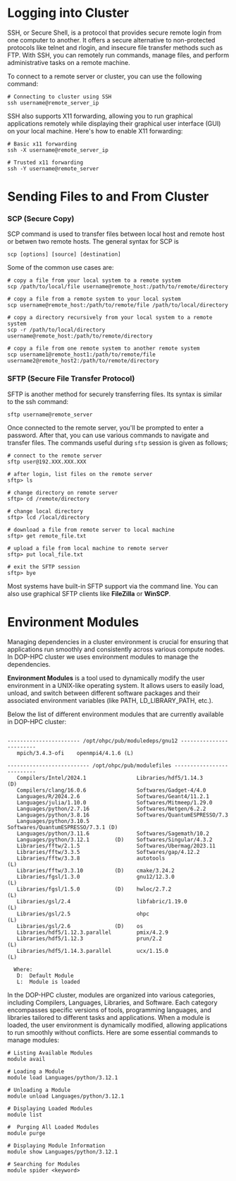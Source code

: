 # Logging into Cluster

SSH, or Secure Shell, is a protocol that provides secure remote login from one computer to another. It offers a secure alternative to non-protected protocols like telnet and rlogin, and insecure file transfer methods such as FTP. With SSH, you can remotely run commands, manage files, and perform administrative tasks on a remote machine.

To connect to a remote server or cluster, you can use the following command:

```
# Connecting to cluster using SSH
ssh username@remote_server_ip
```

SSH also supports X11 forwarding, allowing you to run graphical applications remotely while displaying their graphical user interface (GUI) on your local machine. Here's how to enable X11 forwarding:


```
# Basic x11 forwarding
ssh -X username@remote_server_ip

# Trusted x11 forwarding
ssh -Y username@remote_server
```

# Sending Files to and From Cluster

### SCP (Secure Copy)

SCP command is used to transfer files between local host and remote host or betwen two remote hosts.  The general syntax for SCP is

```
scp [options] [source] [destination]
```

Some of the common use cases are:

```
# copy a file from your local system to a remote system
scp /path/to/local/file username@remote_host:/path/to/remote/directory

# copy a file from a remote system to your local system
scp username@remote_host:/path/to/remote/file /path/to/local/directory

# copy a directory recursively from your local system to a remote system
scp -r /path/to/local/directory username@remote_host:/path/to/remote/directory

# copy a file from one remote system to another remote system
scp username1@remote_host1:/path/to/remote/file username2@remote_host2:/path/to/remote/directory
```

### SFTP (Secure File Transfer Protocol)

SFTP is another method for securely transferring files. Its syntax is similar to the ssh command:
```
sftp username@remote_server
```

Once connected to the remote server, you'll be prompted to enter a password. After that, you can use various commands to navigate and transfer files. The commands useful during `sftp` session is given as follows;

```
# connect to the remote server
sftp user@192.XXX.XXX.XXX

# after login, list files on the remote server
sftp> ls

# change directory on remote server
sftp> cd /remote/directory

# change local directory
sftp> lcd /local/directory

# download a file from remote server to local machine
sftp> get remote_file.txt

# upload a file from local machine to remote server
sftp> put local_file.txt

# exit the SFTP session
sftp> bye
```

 Most systems have built-in SFTP support via the command line. You can also use graphical SFTP clients like **FileZilla** or **WinSCP**.
 
 # Environment Modules

Managing dependencies in a cluster environment is crucial for ensuring that applications run smoothly and consistently across various compute nodes. In DOP-HPC cluster we uses environment modules to manage the dependencies.

**Environment Modules** is a tool used to dynamically modify the user environment in a UNIX-like operating system. It allows users to easily load, unload, and switch between different software packages and their associated environment variables (like PATH, LD_LIBRARY_PATH, etc.). 

Below the list of different environment modules that are currently available in DOP-HPC cluster:

```

----------------------- /opt/ohpc/pub/moduledeps/gnu12 ------------------------
   mpich/3.4.3-ofi    openmpi4/4.1.6 (L)

-------------------------- /opt/ohpc/pub/modulefiles --------------------------
   Compilers/Intel/2024.1                Libraries/hdf5/1.14.3           (D)
   Compilers/clang/16.0.6                Softwares/Gadget-4/4.0
   Languages/R/2024.2.6                  Softwares/Geant4/11.2.1
   Languages/julia/1.10.0                Softwares/Mitmeep/1.29.0
   Languages/python/2.7.16               Softwares/Netgen/6.2.2
   Languages/python/3.8.16               Softwares/QuantumESPRESSO/7.3
   Languages/python/3.10.5               Softwares/QuantumESPRESSO/7.3.1 (D)
   Languages/python/3.11.6               Softwares/Sagemath/10.2
   Languages/python/3.12.1        (D)    Softwares/Singular/4.3.2
   Libraries/fftw/2.1.5                  Softwares/Ubermag/2023.11
   Libraries/fftw/3.3.5                  Softwares/gap/4.12.2
   Libraries/fftw/3.3.8                  autotools                       (L)
   Libraries/fftw/3.3.10          (D)    cmake/3.24.2
   Libraries/fgsl/1.3.0                  gnu12/12.3.0                    (L)
   Libraries/fgsl/1.5.0           (D)    hwloc/2.7.2                     (L)
   Libraries/gsl/2.4                     libfabric/1.19.0                (L)
   Libraries/gsl/2.5                     ohpc                            (L)
   Libraries/gsl/2.6              (D)    os
   Libraries/hdf5/1.12.3.parallel        pmix/4.2.9
   Libraries/hdf5/1.12.3                 prun/2.2                        (L)
   Libraries/hdf5/1.14.3.parallel        ucx/1.15.0                      (L)

  Where:
   D:  Default Module
   L:  Module is loaded
```
In the DOP-HPC cluster, modules are organized into various categories, including Compilers, Languages, Libraries, and Software. Each category encompasses specific versions of tools, programming languages, and libraries tailored to different tasks and applications. When a module is loaded, the user environment is dynamically modified, allowing applications to run smoothly without conflicts. Here are some essential commands to manage modules:

```
# Listing Available Modules
module avail

# Loading a Module
module load Languages/python/3.12.1

# Unloading a Module
module unload Languages/python/3.12.1

# Displaying Loaded Modules
module list

#  Purging All Loaded Modules
module purge

# Displaying Module Information
module show Languages/python/3.12.1

# Searching for Modules
module spider <keyword>
```